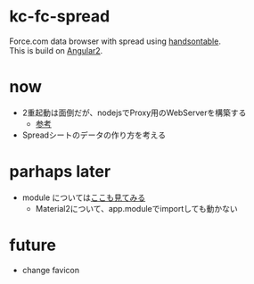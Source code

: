 # kc-fc-spread
Force.com data browser with spread using [handsontable](https://github.com/handsontable/handsontable).  
This is build on [Angular2](https://github.com/angular/angular).

# now
+ 2重起動は面倒だが、nodejsでProxy用のWebServerを構築する
  + [参考](https://blog.tonysneed.com/2016/11/01/express-front-end-angular-cli/)
+ Spreadシートのデータの作り方を考える

# parhaps later
+ module については[ここも見てみる](https://github.com/angular/material2/issues/1516)
  + Material2について、app.moduleでimportしても動かない

# future
+ change favicon

